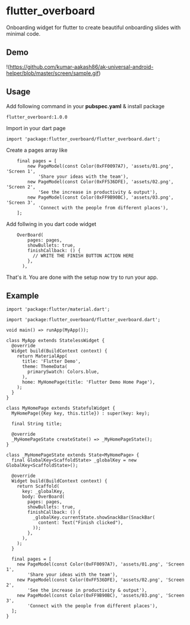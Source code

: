 # flutter_overboard

Onboarding widget for flutter to create beautiful onboarding slides with minimal code.


## Demo
!(https://github.com/kumar-aakash86/ak-universal-android-helper/blob/master/screen/sample.gif)


## Usage
Add following command in your **pubspec.yaml** & install package

`flutter_overboard:1.0.0`
    


Import in your dart page
```
import 'package:flutter_overboard/flutter_overboard.dart';
```  
  
  
Create a pages array like   
```
    final pages = [
        new PageModel(const Color(0xFF0097A7), 'assets/01.png', 'Screen 1',
            'Share your ideas with the team'),
        new PageModel(const Color(0xFF536DFE), 'assets/02.png', 'Screen 2',
            'See the increase in productivity & output'),
        new PageModel(const Color(0xFF9B90BC), 'assets/03.png', 'Screen 3',
            'Connect with the people from different places'),
    ];
```   
  
  
Add follwing in you dart code widget
```
    OverBoard(
        pages: pages,
        showBullets: true,
        finishCallback: () {
          // WRITE THE FINISH BUTTON ACTION HERE
        },
      ),
```
  
  

That's it. You are done with the setup now try to run your app.

## Example
```
import 'package:flutter/material.dart';

import 'package:flutter_overboard/flutter_overboard.dart';

void main() => runApp(MyApp());

class MyApp extends StatelessWidget {
  @override
  Widget build(BuildContext context) {
    return MaterialApp(
      title: 'Flutter Demo',
      theme: ThemeData(
        primarySwatch: Colors.blue,
      ),
      home: MyHomePage(title: 'Flutter Demo Home Page'),
    );
  }
}

class MyHomePage extends StatefulWidget {
  MyHomePage({Key key, this.title}) : super(key: key);

  final String title;

  @override
  _MyHomePageState createState() => _MyHomePageState();
}

class _MyHomePageState extends State<MyHomePage> {
  final GlobalKey<ScaffoldState> _globalKey = new GlobalKey<ScaffoldState>();

  @override
  Widget build(BuildContext context) {
    return Scaffold(
      key: _globalKey,
      body: OverBoard(
        pages: pages,
        showBullets: true,
        finishCallback: () {
          _globalKey.currentState.showSnackBar(SnackBar(
            content: Text("Finish clicked"),
          ));
        },
      ),
    );
  }

  final pages = [
    new PageModel(const Color(0xFF0097A7), 'assets/01.png', 'Screen 1',
        'Share your ideas with the team'),
    new PageModel(const Color(0xFF536DFE), 'assets/02.png', 'Screen 2',
        'See the increase in productivity & output'),
    new PageModel(const Color(0xFF9B90BC), 'assets/03.png', 'Screen 3',
        'Connect with the people from different places'),
  ];
}
```